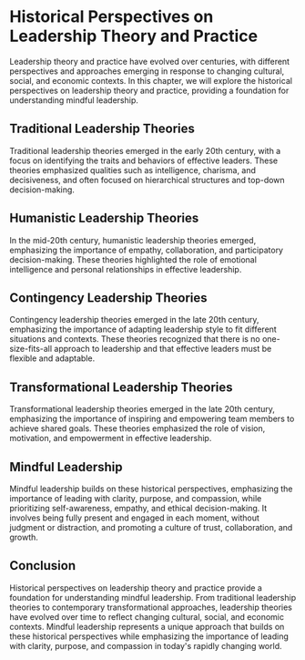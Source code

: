 Historical Perspectives on Leadership Theory and Practice
========================================================================================================

Leadership theory and practice have evolved over centuries, with different perspectives and approaches emerging in response to changing cultural, social, and economic contexts. In this chapter, we will explore the historical perspectives on leadership theory and practice, providing a foundation for understanding mindful leadership.

Traditional Leadership Theories
-------------------------------

Traditional leadership theories emerged in the early 20th century, with a focus on identifying the traits and behaviors of effective leaders. These theories emphasized qualities such as intelligence, charisma, and decisiveness, and often focused on hierarchical structures and top-down decision-making.

Humanistic Leadership Theories
------------------------------

In the mid-20th century, humanistic leadership theories emerged, emphasizing the importance of empathy, collaboration, and participatory decision-making. These theories highlighted the role of emotional intelligence and personal relationships in effective leadership.

Contingency Leadership Theories
-------------------------------

Contingency leadership theories emerged in the late 20th century, emphasizing the importance of adapting leadership style to fit different situations and contexts. These theories recognized that there is no one-size-fits-all approach to leadership and that effective leaders must be flexible and adaptable.

Transformational Leadership Theories
------------------------------------

Transformational leadership theories emerged in the late 20th century, emphasizing the importance of inspiring and empowering team members to achieve shared goals. These theories emphasized the role of vision, motivation, and empowerment in effective leadership.

Mindful Leadership
------------------

Mindful leadership builds on these historical perspectives, emphasizing the importance of leading with clarity, purpose, and compassion, while prioritizing self-awareness, empathy, and ethical decision-making. It involves being fully present and engaged in each moment, without judgment or distraction, and promoting a culture of trust, collaboration, and growth.

Conclusion
----------

Historical perspectives on leadership theory and practice provide a foundation for understanding mindful leadership. From traditional leadership theories to contemporary transformational approaches, leadership theories have evolved over time to reflect changing cultural, social, and economic contexts. Mindful leadership represents a unique approach that builds on these historical perspectives while emphasizing the importance of leading with clarity, purpose, and compassion in today's rapidly changing world.
